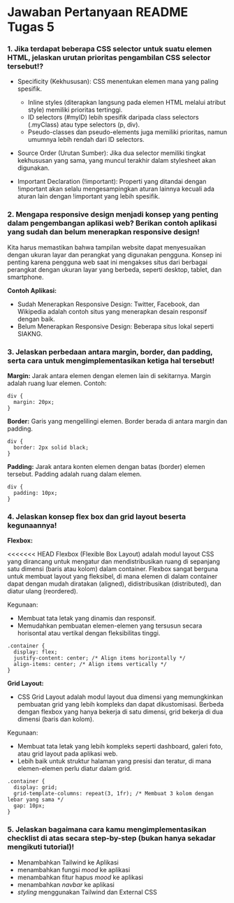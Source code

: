 # Jawaban Pertanyaan README Tugas 5

### **1. Jika terdapat beberapa CSS selector untuk suatu elemen HTML, jelaskan urutan prioritas pengambilan CSS selector tersebut!?** ###

- Specificity (Kekhususan): CSS menentukan elemen mana yang paling spesifik.

  - Inline styles (diterapkan langsung pada elemen HTML melalui atribut style) memiliki prioritas tertinggi.
  - ID selectors (#myID) lebih spesifik daripada class selectors (.myClass) atau type selectors (p, div).
  - Pseudo-classes dan pseudo-elements juga memiliki prioritas, namun umumnya lebih rendah dari ID selectors.
- Source Order (Urutan Sumber): Jika dua selector memiliki tingkat kekhususan yang sama, yang muncul terakhir dalam stylesheet akan digunakan.

- Important Declaration (!important): Properti yang ditandai dengan !important akan selalu mengesampingkan aturan lainnya kecuali ada aturan lain dengan !important yang lebih spesifik.

### **2. Mengapa responsive design menjadi konsep yang penting dalam pengembangan aplikasi web? Berikan contoh aplikasi yang sudah dan belum menerapkan responsive design!** ###

Kita harus memastikan bahwa tampilan website dapat menyesuaikan dengan ukuran layar dan perangkat yang digunakan pengguna. Konsep ini penting karena pengguna web saat ini mengakses situs dari berbagai perangkat dengan ukuran layar yang berbeda, seperti desktop, tablet, dan smartphone.

**Contoh Aplikasi:**
- Sudah Menerapkan Responsive Design: Twitter, Facebook, dan Wikipedia adalah contoh situs yang menerapkan desain responsif dengan baik.
- Belum Menerapkan Responsive Design: Beberapa situs lokal seperti SIAKNG.

### **3. Jelaskan perbedaan antara margin, border, dan padding, serta cara untuk mengimplementasikan ketiga hal tersebut!** ###

**Margin:** Jarak antara elemen dengan elemen lain di sekitarnya. Margin adalah ruang luar elemen.
Contoh:
```
div {
  margin: 20px;
}
```

**Border:** Garis yang mengelilingi elemen. Border berada di antara margin dan padding.
```
div {
  border: 2px solid black;
}
```
**Padding:** Jarak antara konten elemen dengan batas (border) elemen tersebut. Padding adalah ruang dalam elemen.
```
div {
  padding: 10px;
}
```

### **4. Jelaskan konsep flex box dan grid layout beserta kegunaannya!** ###

**Flexbox:**

<<<<<<< HEAD
Flexbox (Flexible Box Layout) adalah modul layout CSS yang dirancang untuk mengatur dan mendistribusikan ruang di sepanjang satu dimensi (baris atau kolom) dalam container. Flexbox sangat berguna untuk membuat layout yang fleksibel, di mana elemen di dalam container dapat dengan mudah diratakan (aligned), didistribusikan (distributed), dan diatur ulang (reordered).

Kegunaan:
- Membuat tata letak yang dinamis dan responsif.
- Memudahkan pembuatan elemen-elemen yang tersusun secara horisontal atau vertikal dengan fleksibilitas tinggi.

```
.container {
  display: flex;
  justify-content: center; /* Align items horizontally */
  align-items: center; /* Align items vertically */
}
```

**Grid Layout:**

- CSS Grid Layout adalah modul layout dua dimensi yang memungkinkan pembuatan grid yang lebih kompleks dan dapat dikustomisasi. Berbeda dengan flexbox yang hanya bekerja di satu dimensi, grid bekerja di dua dimensi (baris dan kolom).

Kegunaan:
- Membuat tata letak yang lebih kompleks seperti dashboard, galeri foto, atau grid layout pada aplikasi web.
- Lebih baik untuk struktur halaman yang presisi dan teratur, di mana elemen-elemen perlu diatur dalam grid.

```
.container {
  display: grid;
  grid-template-columns: repeat(3, 1fr); /* Membuat 3 kolom dengan lebar yang sama */
  gap: 10px;
}
```

### **5. Jelaskan bagaimana cara kamu mengimplementasikan checklist di atas secara step-by-step (bukan hanya sekadar mengikuti tutorial)!** ###

- Menambahkan Tailwind ke Aplikasi
- menambahkan fungsi *mood* ke aplikasi
- menambahkan fitur hapus *mood* ke aplikasi
- menambahkan *navbar* ke aplikasi
- *styling* menggunakan Tailwind dan External CSS

